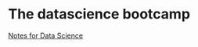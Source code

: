 # The datascience bootcamp

[Notes for Data Science](https://github.com/chesterheng/machinelearning-datascience)
